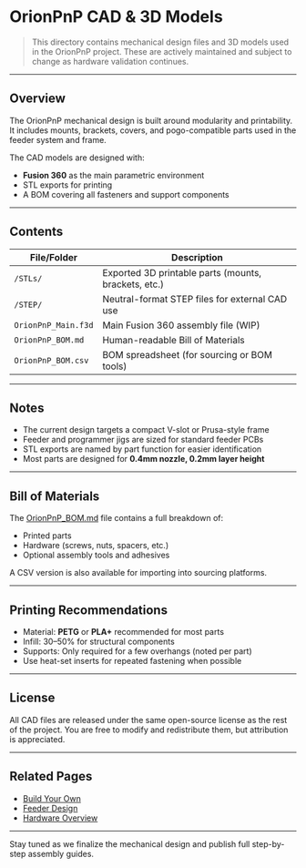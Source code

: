 # OrionPnP CAD & 3D Models

> This directory contains mechanical design files and 3D models used in the OrionPnP project. These are actively maintained and subject to change as hardware validation continues.

---

## Overview

The OrionPnP mechanical design is built around modularity and printability. It includes mounts, brackets, covers, and pogo-compatible parts used in the feeder system and frame.

The CAD models are designed with:
- **Fusion 360** as the main parametric environment
- STL exports for printing
- A BOM covering all fasteners and support components

---

## Contents

| File/Folder        | Description                                             |
|--------------------|---------------------------------------------------------|
| `/STLs/`           | Exported 3D printable parts (mounts, brackets, etc.)    |
| `/STEP/`           | Neutral-format STEP files for external CAD use          |
| `OrionPnP_Main.f3d`| Main Fusion 360 assembly file (WIP)                     |
| `OrionPnP_BOM.md`  | Human-readable Bill of Materials                        |
| `OrionPnP_BOM.csv` | BOM spreadsheet (for sourcing or BOM tools)             |

---

## Notes

- The current design targets a compact V-slot or Prusa-style frame
- Feeder and programmer jigs are sized for standard feeder PCBs
- STL exports are named by part function for easier identification
- Most parts are designed for **0.4mm nozzle, 0.2mm layer height**

---

## Bill of Materials

The [OrionPnP_BOM.md](./OrionPnP_BOM.md) file contains a full breakdown of:
- Printed parts
- Hardware (screws, nuts, spacers, etc.)
- Optional assembly tools and adhesives

A CSV version is also available for importing into sourcing platforms.

---

## Printing Recommendations

- Material: **PETG** or **PLA+** recommended for most parts
- Infill: 30–50% for structural components
- Supports: Only required for a few overhangs (noted per part)
- Use heat-set inserts for repeated fastening when possible

---

## License

All CAD files are released under the same open-source license as the rest of the project. You are free to modify and redistribute them, but attribution is appreciated.

---

## Related Pages

- [Build Your Own](../../wiki/Build-Your-Own)
- [Feeder Design](../../wiki/Feeder-Design)
- [Hardware Overview](../../wiki/Hardware-Details)

---

Stay tuned as we finalize the mechanical design and publish full step-by-step assembly guides.
